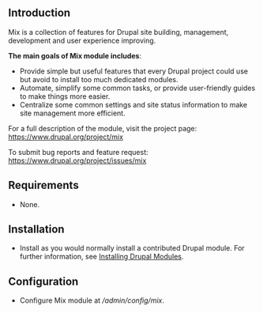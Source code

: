 ## Introduction

Mix is a collection of features for Drupal site building, management, development and user experience improving.

**The main goals of Mix module includes**:
- Provide simple but useful features that every Drupal project could use but avoid to install too much dedicated modules.
- Automate, simplify some common tasks, or provide user-friendly guides to make things more easier.
- Centralize some common settings and site status information to make site management more efficient.


For a full description of the module, visit the project page:
   https://www.drupal.org/project/mix

To submit bug reports and feature request:
   https://www.drupal.org/project/issues/mix

## Requirements

- None.

## Installation

- Install as you would normally install a contributed Drupal module. For further
information, see
[Installing Drupal Modules](https://www.drupal.org/docs/extending-drupal/installing-drupal-modules).

## Configuration

- Configure Mix module at */admin/config/mix*.
